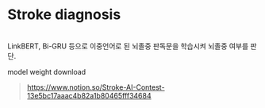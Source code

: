 # Stroke diagnosis
<br/>
LinkBERT, Bi-GRU 등으로 이중언어로 된 뇌졸중 판독문을 학습시켜 뇌졸중 여부를 판단.

model weight download
> https://www.notion.so/Stroke-AI-Contest-13e5bc17aaac4b82a1b80465fff34684
